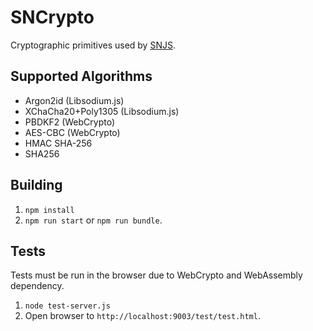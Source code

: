 # SNCrypto

Cryptographic primitives used by [SNJS](https://github.com/standardnotes/snjs).

## Supported Algorithms

- Argon2id (Libsodium.js)
- XChaCha20+Poly1305 (Libsodium.js)
- PBDKF2 (WebCrypto)
- AES-CBC (WebCrypto)
- HMAC SHA-256
- SHA256

## Building

1. `npm install`
2. `npm run start` or `npm run bundle`.

## Tests

Tests must be run in the browser due to WebCrypto and WebAssembly dependency.

1. `node test-server.js`
2. Open browser to `http://localhost:9003/test/test.html`.